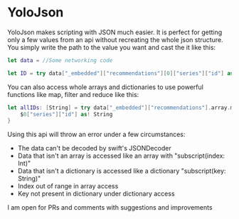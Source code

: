 # YoloJson

YoloJson makes scripting with JSON much easier. It is perfect for getting only a few values from an api without recreating the whole json structure. You simply write the path to the value you want and cast the it like this:

```swift
let data = //Some networking code

let ID = try data["_embedded"]["recommendations"][0]["series"]["id"] as! String
```
You can also access whole arrays and dictionaries to use powerful functions like map, filter and reduce like this:

```swift
let allIDs: [String] = try data["_embedded"]["recommendations"].array.map {
    $0["series"]["id"] as! String
}
```

Using this api will throw an error under a few circumstances:
* The data can't be decoded by swift's JSONDecoder
* Data that isn't an array is accessed like an array with "subscript(index: Int)"
* Data that isn't a dictionary is accessed like a dictionary "subscript(key: String)"
* Index out of range in array access
* Key not present in dictionary under dictionary access

I am open for PRs and comments with suggestions and improvements

